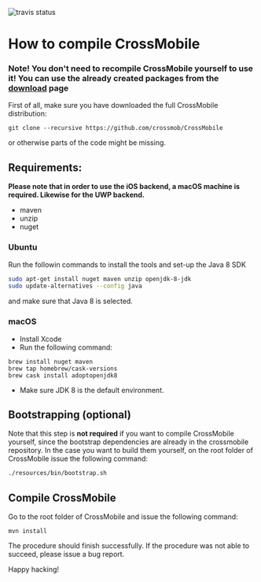 ![travis status](https://travis-ci.com/crossmob/CrossMobile.svg?branch=master)


# How to compile CrossMobile

### Note! You don't need to recompile CrossMobile yourself to use it! You can use the already created packages from the [download](https://github.com/crossmob/CrossMobile/releases/latest) page

First of all, make sure you have downloaded the full CrossMobile distribution:

```git clone --recursive https://github.com/crossmob/CrossMobile```

or otherwise parts of the code might be missing.

## Requirements:
**Please note that in order to use the iOS backend, a macOS machine is required. Likewise for the UWP backend.**

- maven
- unzip
- nuget

### Ubuntu
Run the followin commands to install the tools and set-up the Java 8 SDK
```sh
sudo apt-get install nuget maven unzip openjdk-8-jdk
sudo update-alternatives --config java
```
and make sure that Java 8 is selected.

### macOS
- Install Xcode
- Run the following command:
```
brew install nuget maven
brew tap homebrew/cask-versions
brew cask install adoptopenjdk8
```
- Make sure JDK 8 is the default environment.

## Bootstrapping (optional)
Note that this step is **not required** if you want to compile CrossMobile yourself, since the bootstrap dependencies are already in the crossmobile repository.
In the case you want to build them yourself, on the root folder of CrossMobile issue the following command:
```sh
./resources/bin/bootstrap.sh
```

## Compile CrossMobile
Go to the root folder of CrossMobile and issue the following command:
```
mvn install
```
The procedure should finish successfully. If the procedure was not able to succeed, please issue a bug report.


Happy hacking!
